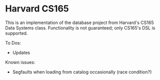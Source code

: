 # Harvard CS165
This is an implementation of the database project from Harvard's CS165 Data Systems class.  Functionality is not guaranteed; only CS165's DSL is supported.

To Dos:
- Updates

Known issues:
- Segfaults when loading from catalog occasionally (race condition?)
